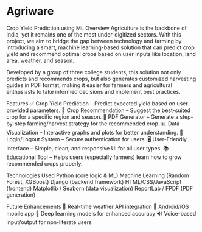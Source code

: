 # Agriware
Crop Yield Prediction using ML
Overview
Agriculture is the backbone of India, yet it remains one of the most under-digitized sectors. With this project, we aim to bridge the gap between technology and farming by introducing a smart, machine learning-based solution that can predict crop yield and recommend optimal crops based on user inputs like location, land area, weather, and season.

Developed by a group of three college students, this solution not only predicts and recommends crops, but also generates customized harvesting guides in PDF format, making it easier for farmers and agricultural enthusiasts to take informed decisions and implement best practices.

Features
✅ Crop Yield Prediction – Predict expected yield based on user-provided parameters.
🌱 Crop Recommendation – Suggest the best-suited crop for a specific region and season.
📄 PDF Generator – Generate a step-by-step farming/harvest strategy for the recommended crop.
📊 Data Visualization – Interactive graphs and plots for better understanding.
🔐 Login/Logout System – Secure authentication for users.
🖥️ User-Friendly Interface – Simple, clean, and responsive UI for all user types.
📚 Educational Tool – Helps users (especially farmers) learn how to grow recommended crops properly.

Technologies Used
Python (core logic & ML)
Machine Learning (Random Forest, XGBoost)
Django (backend framework)
HTML/CSS/JavaScript (frontend)
Matplotlib / Seaborn (data visualization)
ReportLab / FPDF (PDF generation)

Future Enhancements
📡 Real-time weather API integration
📱 Android/iOS mobile app
🧠 Deep learning models for enhanced accuracy
🔊 Voice-based input/output for non-literate users

